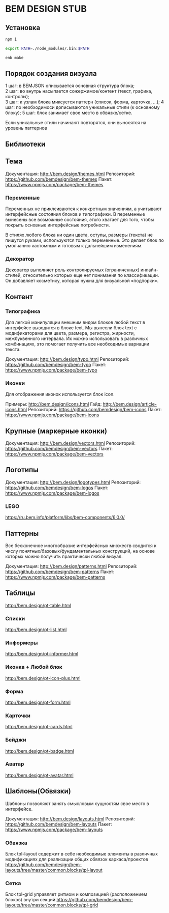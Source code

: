 # BEM DESIGN STUB

## Установка
```bash
npm i
```

```bash
export PATH=./node_modules/.bin:$PATH
```

```bash
enb make
```

## Порядок создания визуала
  1 шаг: в BEMJSON описывается основная структура блока;  
  2 шаг: во внутрь насыпается сожержимое/контент (текст, графика, контролы);  
  3 шаг: к узлам блока миксуется паттерн (список, форма, карточка, ...);
  4 шаг: по необходимоси дописываются уникальные стили (к основному блоку);
  5 шаг: блок занимает свое место в обвязке/сетке.

  Если уникальные стили начинают повторятся, они выносятся на уровень паттернов


## Библиотеки

## Тема
  Документация: http://bem.design/themes.html
  Репозиторий: https://github.com/bemdesign/bem-themes
  Пакет: https://www.npmjs.com/package/bem-themes

### Переменные

Переменных не приклеиваются к конкретным значениям, а учитывают интерфейсные состояния блоков и типографики. В переменные вынесены все возможные состояния, этого хватает для того, чтобы покрыть основные интерфейсные потребности.

В стилях любого блока ни один цвета, оступы, размеры (текста) не пишутся руками, используются только переменные. Это делает блок по умолчанию кастомным и готовым к дальнейшим изменениям.

### Декоратор

Декоратор выполняет роль контролируемых (ограниченных) инлайн-стилей, относительно которых еще нет понимания по классификации. Он добавляет косметику, которая нужна для визуальной «подпорки».


## Контент
### Типографика

Для легкой манипуляции внешним видом блоков любой текст в интерфейсе выводится в блоке text. Мы вынесли блок text с модификаторами для цвета, размера, регистра, жирности, межбуквенного интервала. Их можно использовать в различных комбинациях, это помогает получить все необходимые вариации текста.

  Документация: http://bem.design/typo.html
  Репозиторий: https://github.com/bemdesign/bem-typo
  Пакет: https://www.npmjs.com/package/bem-typo



### Иконки

Для отображения иконок используется блок icon.

  Примеры: http://bem.design/icons.html
  Гайд: http://bem.design/article-icons.html
  Репозиторий: https://github.com/bemdesign/bem-icons
  Пакет: https://www.npmjs.com/package/bem-icons


## Крупные (маркерные иконки)
  Документация: http://bem.design/vectors.html
  Репозиторий: https://github.com/bemdesign/bem-vectors
  Пакет: https://www.npmjs.com/package/bem-vectors


## Логотипы
  Документация: http://bem.design/logotypes.html
  Репозиторий: https://github.com/bemdesign/bem-logos
  Пакет: https://www.npmjs.com/package/bem-logos

### LEGO
https://ru.bem.info/platform/libs/bem-components/6.0.0/


## Паттерны

Все бесконечное многообразие интерфейсных множеств сводится к числу понятных/базовых/фундаментальных конструкций, на основе которых можно получить практически любой визуал.

  Документация: http://bem.design/patterns.html
  Репозиторий: https://github.com/bemdesign/bem-patterns
  Пакет: https://www.npmjs.com/package/bem-patterns


## Таблицы
http://bem.design/pt-table.html

### Списки
http://bem.design/pt-list.html

### Информеры
http://bem.design/pt-informer.html

### Иконка + Любой блок
http://bem.design/pt-icon-plus.html

### Форма
http://bem.design/pt-form.html

### Карточки
http://bem.design/pt-cards.html

### Бейджи
http://bem.design/pt-badge.html

### Аватар
http://bem.design/pt-avatar.html




## Шаблоны(Обвязки)

Шаблоны позволяют занять смысловым сущностям свое место в интерфейсе.

  Документация: http://bem.design/layouts.html
  Репозиторий: https://github.com/bemdesign/bem-layouts
  Пакет: https://www.npmjs.com/package/bem-layouts

### Обвязка

Блок tpl-layout содержит в себе необходимые элементы в различных модификациях для реализации общих обвязок каркаса/проектов
https://github.com/bemdesign/bem-layouts/tree/master/common.blocks/tpl-layout

### Сетка

Блок tpl-grid управляет ритмом и композицией (расположением блоков) внутри секций
https://github.com/bemdesign/bem-layouts/tree/master/common.blocks/tpl-grid



